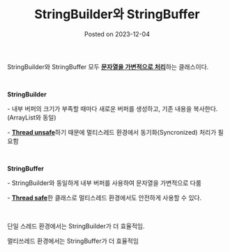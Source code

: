 <html lang="en">
<head>
    <meta charset="UTF-8">
    <meta name="viewport" content="width=device-width, initial-scale=1.0">
    <link rel="stylesheet" href="../assets/css/style.scss">
</head>
<body>
<header>
    <h1>StringBuilder와 StringBuffer</h1>
    <p>Posted on 2023-12-04</p>
</header>
<main>
<p>StringBuilder와 StringBuffer 모두 <u><b>문자열을 가변적으로 처리</b></u>하는 클래스이다.&nbsp;</p>
<p>&nbsp;</p>
<p><b>StringBuilder</b></p>
<p>- 내부 버퍼의 크기가 부족할 때마다 새로운 버퍼를 생성하고, 기존 내용을 복사한다. (ArrayList와 동일)&nbsp;</p>
<p>- <u><b>Thread unsafe</b></u>하기 때문에 멀티스레드 환경에서 동기화(Syncronized) 처리가 필요함&nbsp;</p>
<p>&nbsp;</p>
<p><b>StringBuffer</b></p>
<p>- StringBuilder와 동일하게 내부 버퍼를 사용하여 문자열을 가변적으로 다룸&nbsp;</p>
<p>- <u><b>Thread safe</b></u>한 클래스로 멀티스레드 환경에서도 안전하게 사용할 수 있다.&nbsp;</p>
<p>&nbsp;</p>
<p>단일 스레드 환경에서는 StringBuilder가 더 효율적임.&nbsp;</p>
<p>멀티쓰레드 환경에서는 StringBuffer가 더 효율적임&nbsp;</p>
</main>
</body>
</html>